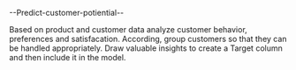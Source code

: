 --Predict-customer-potiential--

Based on product and customer data analyze customer behavior, preferences and satisfacation. According, group customers so that they can be handled appropriately. Draw valuable insights to create a Target column and then include it in the model.
